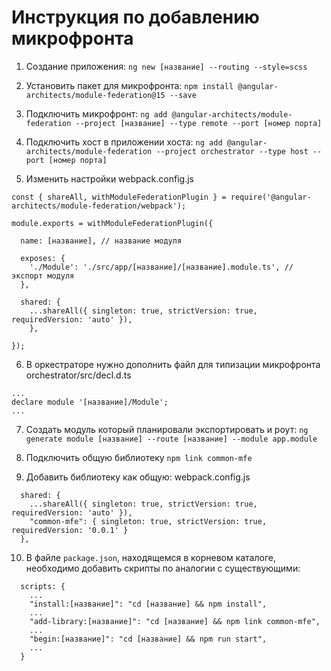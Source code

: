 # Инструкция по добавлению микрофронта

1. Создание приложения: `ng new [название] --routing --style=scss`

2. Установить пакет для микрофронта: `npm install @angular-architects/module-federation@15 --save`

3. Подключить микрофронт: `ng add @angular-architects/module-federation --project [название] --type remote --port [номер порта]`

4. Подключить хост в приложении хоста: `ng add @angular-architects/module-federation --project orchestrator --type host --port [номер порта]`

5. Изменить настройки webpack.config.js

```
const { shareAll, withModuleFederationPlugin } = require('@angular-architects/module-federation/webpack');

module.exports = withModuleFederationPlugin({

  name: [название], // название модуля

  exposes: {
    './Module': './src/app/[название]/[название].module.ts', // экспорт модуля
  },

  shared: {
    ...shareAll({ singleton: true, strictVersion: true, requiredVersion: 'auto' }),
    },

});
```

6. В оркестраторе нужно дополнить файл для типизации микрофронта orchestrator/src/decl.d.ts

```
...
declare module '[название]/Module';
...
```

7. Создать модуль который планировали экспортировать и роут: `ng generate module [название] --route [название] --module app.module`

8. Подключить общую библиотеку `npm link common-mfe`

9. Добавить библиотеку как общую: webpack.config.js

```
  shared: {
    ...shareAll({ singleton: true, strictVersion: true, requiredVersion: 'auto' }),
    "common-mfe": { singleton: true, strictVersion: true, requiredVersion: '0.0.1' }
  },
```

10. В файле `package.json`, находящемся в корневом каталоге, необходимо добавить скрипты по аналогии с существующими:
```
  scripts: {
    ...
    "install:[название]": "cd [название] && npm install",
    ...
    "add-library:[название]": "cd [название] && npm link common-mfe",
    ...
    "begin:[название]": "cd [название] && npm run start",
    ...
  }
```
